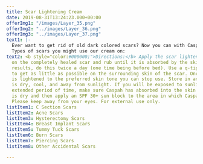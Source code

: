 ```yaml
---
title: Scar Lightening Cream
date: 2019-08-31T13:24:23.000+00:00
offerImg1: "/images/Layer_35.png"
offerImg2: "../images/Layer_36.png"
offerImg3: "../images/Layer_37.png"
text1: |-
  Ever want to get rid of old dark colored scars? Now you can with Caspah Scar Lightening Cream. Designed specifically to lighten the appearance of unwanted scars that blemish the skin, Caspah has made a safe and effective solution. Many people have run into different circumstances in their lives such as random accidents, bad acne in the past, plastic surgery, or other operations that have left scars on their skin that remind them of this incident. By lightening this area to be more even with your skin tone there will be much less of a reminder. With our cream, you can even out the skin tone, fade, and lighten the old dark scar tissue area so it is less noticeable without the use of harsh chemicals that irritate the skin as many other skin lighteners contain. Using Caspah as a scar treatment, you will never have to worry about the appearance of those bothersome scars again.
  Types of scars you might use our cream on:
text2: <b style="color:#000000;">Directions:</b> Apply the scar lightening cream directly
  on the completely healed scar and rub until it is absorbed by the skin. For best
  results, do this twice a day (one time being before bed). Use a q-tip if necessary
  to get as little as possible on the surrounding skin of the scar. Once the skin
  is lightened to the preferred skin tone you can stop use. Store in an area that
  is dry, cool, and away from sunlight. If you will be exposed to sunlight for an
  extended period of time, make sure Caspah has absorbed into the skin and the area
  is dry and then apply an SPF 30+ sun block to the area in which Caspah was applied.
  Please keep away from your eyes. For external use only.
listItem1: C Section Scars
listItem2: Acne Scars
listItem3: Hysterectomy Scars
listItem4: Breast Implant Scars
listItem5: Tummy Tuck Scars
listItem6: Burn Scars
listItem7: Piercing Scars
listItem8: Other Accidental Scars

---
```

